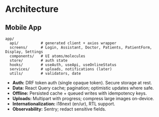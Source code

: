 # Architecture
## Mobile App
```
app/
  api/          # generated client + axios wrapper
  screens/      # Login, Assistant, Doctor, Patients, PatientForm, Display, Settings
  components/   # UI atoms/molecules
  store/        # auth state
  hooks/        # useAuth, useApi, useOnlineStatus
  services/     # uploads, notifications (later)
  utils/        # validators, date
```
- **Auth:** DRF token auth (single opaque token). Secure storage at rest.
- **Data:** React Query cache; pagination; optimistic updates where safe.
- **Offline:** Persisted cache + queued writes with idempotency keys.
- **Uploads:** Multipart with progress; compress large images on-device.
- **Internationalization:** i18next (en/ur), RTL support.
- **Observability:** Sentry; redact sensitive fields.
